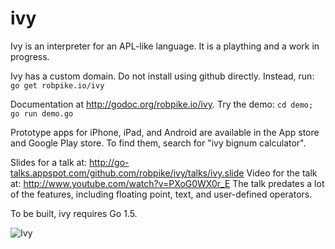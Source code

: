 ivy
===

Ivy is an interpreter for an APL-like language. It is a plaything and a work in
progress.

Ivy has a custom domain. Do not install using github directly. Instead, run:
	```
	go get robpike.io/ivy
	```

Documentation at http://godoc.org/robpike.io/ivy.
Try the demo:
	```
	cd demo; go run demo.go
	```

Prototype apps for iPhone, iPad, and Android are available in the App store and Google Play store.
To find them, search for "ivy bignum calculator".

Slides for a talk at: http://go-talks.appspot.com/github.com/robpike/ivy/talks/ivy.slide
Video for the talk at: http://www.youtube.com/watch?v=PXoG0WX0r_E
The talk predates a lot of the features, including floating point, text, and user-defined operators.

To be built, ivy requires Go 1.5.


![Ivy](ivy.jpg)
